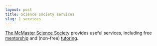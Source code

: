 ```yaml
---
layout: post
title: Science society services
slug: 1_services
---
```


[The McMaster Science Society](http://www.mcmastersciencesociety.com/) provides useful services, including free [mentorship](http://www.mcmastersciencesociety.com/mentorship) and (non-free) [tutoring](http://www.mcmastersciencesociety.com/tutoring).

